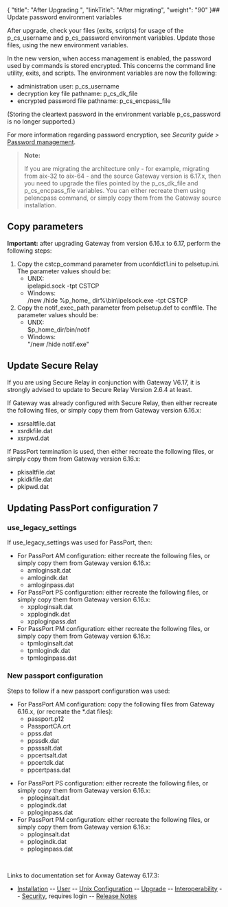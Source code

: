 {
    "title": "After Upgrading ",
    "linkTitle": "After migrating",
    "weight": "90"
}## Update password environment variables

After upgrade, check your files (exits, scripts) for usage of the <span class="code">p\_cs\_username</span> and <span class="code">p\_cs\_password</span> environment variables. Update those files, using the new environment variables.

In the new version, when access management is enabled, the password used by commands is stored encrypted. This concerns the command line utility, exits, and scripts. The environment variables are now the following:

-   administration user: <span class="code">p\_cs\_username</span>
-   decryption key file pathname<span class="code">: p\_cs\_dk\_file</span>
-   encrypted password file pathname: <span class="code">p\_cs\_encpass\_file </span>

(Storing the cleartext password in the environment variable p\_cs\_password is no longer supported.)

For more information regarding password encryption, see *Security guide &gt;* [Password management](/bundle/Gateway_6173_SecurityGuide_allOS_en_HTML5/page/Content/Managing_Security/Password_management.htm).

> **Note:**
>
> If you are migrating the architecture only - for example, migrating from aix-32 to aix-64 - and the source Gateway version is 6.17.x, then you need to upgrade the files pointed by the p\_cs\_dk\_file and p\_cs\_encpass\_file variables. You can either recreate them using pelencpass command, or simply copy them from the Gateway source installation.

## Copy parameters

**Important:** after upgrading Gateway from version 6.16.x to 6.17, perform the following steps:

1.  Copy the <span class="code">cstcp\_command </span>parameter from <span class="code">uconfdict1.ini </span>to <span class="code">pelsetup.ini</span>. The parameter values should be:
    -   UNIX: <span class="code">  
        ipelapid.sock -tpt CSTCP</span>
    -   Windows: <span class="code">  
        /new /hide %p\_home\_ dir%\\bin\\ipelsock.exe -tpt CSTCP</span>
2.  Copy the <span class="code">notif\_exec\_path </span>parameter from <span class="code">pelsetup.def </span>to <span class="code">conffile</span>. The parameter values should be:
    -   UNIX:  
        <span class="code">$p\_home\_dir/bin/notif</span>
    -   Windows: <span class="code">  
        "/new /hide notif.exe"</span>

## Update <span class="mc-variable suite_variables.SecureRelayName variable">Secure Relay</span>

If you are using <span class="mc-variable suite_variables.SecureRelayName variable">Secure Relay</span> in conjunction with <span class="mc-variable suite_variables.GatewayName variable">Gateway</span> V6.17, it is strongly advised to update to <span class="mc-variable suite_variables.SecureRelayName variable">Secure Relay</span> Version 2.6.4 at least.

If <span class="mc-variable suite_variables.GatewayName variable">Gateway</span> was already configured with <span class="mc-variable suite_variables.SecureRelayName variable">Secure Relay</span>, then <span class="mc-variable gateway_variables.copyOrRecreate variable">either recreate the following files, or simply copy them from Gateway version 6.16.x</span>:

-   xsrsaltfile.dat
-   xsrdkfile.dat
-   xsrpwd.dat

If <span class="mc-variable suite_variables.PassPortName variable">PassPort</span> termination is used, then <span class="mc-variable gateway_variables.copyOrRecreate variable">either recreate the following files, or simply copy them from Gateway version 6.16.x</span>:

-   pkisaltfile.dat
-   pkidkfile.dat
-   pkipwd.dat

## Updating PassPort configuration 7

### use\_legacy\_settings

If <span class="code">use\_legacy\_settings </span>was used for <span class="mc-variable suite_variables.PassPortName variable">PassPort</span>, then:

-   For <span class="mc-variable suite_variables.PassPortName variable">PassPort</span> AM configuration: <span class="mc-variable gateway_variables.copyOrRecreate variable">either recreate the following files, or simply copy them from Gateway version 6.16.x</span>:
    -   amloginsalt.dat
    -   amlogindk.dat
    -   amloginpass.dat
-   For PassPort PS configuration: <span class="mc-variable gateway_variables.copyOrRecreate variable">either recreate the following files, or simply copy them from Gateway version 6.16.x</span>:
    -   xpploginsalt.dat
    -   xpplogindk.dat
    -   xpploginpass.dat
-   For PassPort PM configuration: <span class="mc-variable gateway_variables.copyOrRecreate variable">either recreate the following files, or simply copy them from Gateway version 6.16.x</span>:
    -   tpmloginsalt.dat
    -   tpmlogindk.dat
    -   tpmloginpass.dat

### New passport configuration

Steps to follow if a new passport configuration was used:

-   For PassPort AM configuration: copy the following files from <span class="mc-variable suite_variables.GatewayName variable">Gateway</span> 6.16.x, (or recreate the \*.dat files):
    -   passport.p12
    -   PassportCA.crt
    -   ppss.dat
    -   ppssdk.dat
    -   ppsssalt.dat
    -   ppcertsalt.dat
    -   ppcertdk.dat
    -   ppcertpass.dat

<!-- -->

-   For PassPort PS configuration: <span class="mc-variable gateway_variables.copyOrRecreate variable">either recreate the following files, or simply copy them from Gateway version 6.16.x</span>:
    -   pploginsalt.dat
    -   pplogindk.dat
    -   pploginpass.dat
-   For PassPort PM configuration: <span class="mc-variable gateway_variables.copyOrRecreate variable">either recreate the following files, or simply copy them from Gateway version 6.16.x</span>:
    -   pploginsalt.dat
    -   pplogindk.dat
    -   pploginpass.dat

 

Links to documentation set for Axway Gateway <span class="mc-variable axway_variables.Release_Number variable">6.17.3</span>:

-   [Installation](/bundle/Gateway_6173_InstallationGuide_allOS_en_HTML5/page/Content/start_page.htm) -- [User](/bundle/Gateway_6173_UsersGuide_allOS_en_HTML5/page/Content/start_page.htm) -- [Unix Configuration](/bundle/Gateway_6173_ConfigurationGuide_UNIX_en_HTML5/page/Content/start_page.htm) -- [Upgrade](/bundle/Gateway_6173_UpgradeGuide_allOS_en_HTML5/page/Content/start_page.htm) -- [Interoperability](/bundle/Gateway_6173_InteroperabilityGuide_allOS_en_HTML5/page/Content/start_page.htm) -- [Security](/bundle/Gateway_6173_SecurityGuide_allOS_en_HTML5/page/Content/start_page.htm), requires login -- [Release Notes](/bundle/Gateway_6173_ReleaseNotes_allOS_en_HTML5/page/Content/Gateway_ReleaseNotes_allOS_en.htm)

